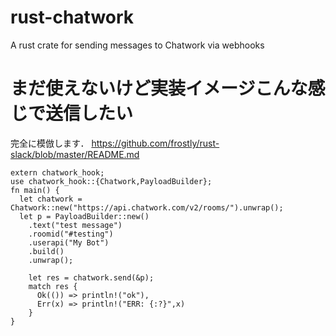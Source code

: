 # rust-chatwork
A rust crate for sending messages to Chatwork via webhooks

# まだ使えないけど実装イメージこんな感じで送信したい
完全に模倣します．
https://github.com/frostly/rust-slack/blob/master/README.md
```
extern chatwork_hook;
use chatwork_hook::{Chatwork,PayloadBuilder};
fn main() {
  let chatwork = Chatwork::new("https://api.chatwork.com/v2/rooms/").unwrap();
  let p = PayloadBuilder::new()
    .text("test message")
    .roomid("#testing")
    .userapi("My Bot")
    .build()
    .unwrap();

    let res = chatwork.send(&p);
    match res {
      Ok(()) => println!("ok"),
      Err(x) => println!("ERR: {:?}",x)
    }
}
```
